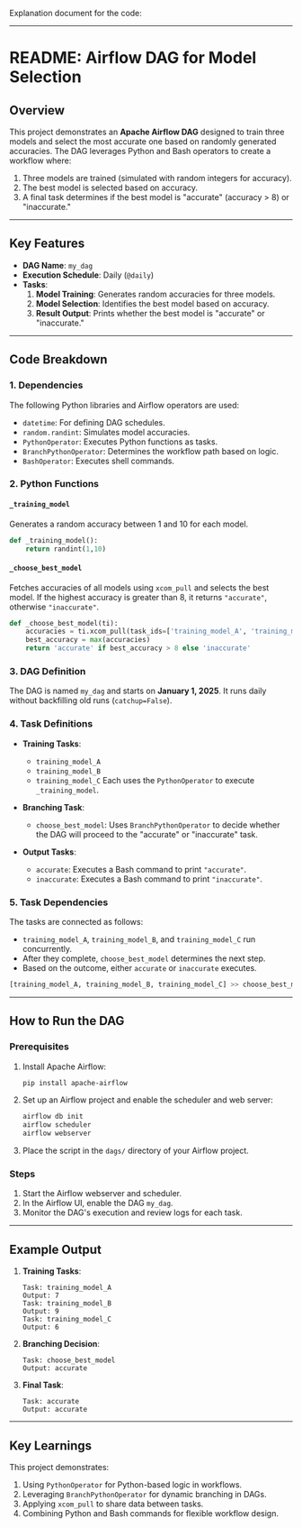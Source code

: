 Explanation document for the code:

---

# README: Airflow DAG for Model Selection

## Overview
This project demonstrates an **Apache Airflow DAG** designed to train three models and select the most accurate one based on randomly generated accuracies. The DAG leverages Python and Bash operators to create a workflow where:
1. Three models are trained (simulated with random integers for accuracy).
2. The best model is selected based on accuracy.
3. A final task determines if the best model is "accurate" (accuracy > 8) or "inaccurate."

---

## Key Features
- **DAG Name**: `my_dag`
- **Execution Schedule**: Daily (`@daily`)
- **Tasks**:
  1. **Model Training**: Generates random accuracies for three models.
  2. **Model Selection**: Identifies the best model based on accuracy.
  3. **Result Output**: Prints whether the best model is "accurate" or "inaccurate."

---

## Code Breakdown

### 1. **Dependencies**
The following Python libraries and Airflow operators are used:
- `datetime`: For defining DAG schedules.
- `random.randint`: Simulates model accuracies.
- `PythonOperator`: Executes Python functions as tasks.
- `BranchPythonOperator`: Determines the workflow path based on logic.
- `BashOperator`: Executes shell commands.

### 2. **Python Functions**
#### `_training_model`
Generates a random accuracy between 1 and 10 for each model.
```python
def _training_model():
    return randint(1,10)
```

#### `_choose_best_model`
Fetches accuracies of all models using `xcom_pull` and selects the best model. If the highest accuracy is greater than 8, it returns `"accurate"`, otherwise `"inaccurate"`.
```python
def _choose_best_model(ti):
    accuracies = ti.xcom_pull(task_ids=['training_model_A', 'training_model_B', 'training_model_C'])
    best_accuracy = max(accuracies)
    return 'accurate' if best_accuracy > 8 else 'inaccurate'
```

### 3. **DAG Definition**
The DAG is named `my_dag` and starts on **January 1, 2025**. It runs daily without backfilling old runs (`catchup=False`).

### 4. **Task Definitions**
- **Training Tasks**: 
  - `training_model_A`
  - `training_model_B`
  - `training_model_C`
  Each uses the `PythonOperator` to execute `_training_model`.

- **Branching Task**:
  - `choose_best_model`:
    Uses `BranchPythonOperator` to decide whether the DAG will proceed to the "accurate" or "inaccurate" task.

- **Output Tasks**:
  - `accurate`:
    Executes a Bash command to print `"accurate"`.
  - `inaccurate`:
    Executes a Bash command to print `"inaccurate"`.

### 5. **Task Dependencies**
The tasks are connected as follows:
- `training_model_A`, `training_model_B`, and `training_model_C` run concurrently.
- After they complete, `choose_best_model` determines the next step.
- Based on the outcome, either `accurate` or `inaccurate` executes.

```python
[training_model_A, training_model_B, training_model_C] >> choose_best_model >> [accurate, inaccurate]
```

---

## How to Run the DAG

### Prerequisites
1. Install Apache Airflow:
   ```bash
   pip install apache-airflow
   ```
2. Set up an Airflow project and enable the scheduler and web server:
   ```bash
   airflow db init
   airflow scheduler
   airflow webserver
   ```
3. Place the script in the `dags/` directory of your Airflow project.

### Steps
1. Start the Airflow webserver and scheduler.
2. In the Airflow UI, enable the DAG `my_dag`.
3. Monitor the DAG's execution and review logs for each task.

---

## Example Output
1. **Training Tasks**:
   ```
   Task: training_model_A
   Output: 7
   Task: training_model_B
   Output: 9
   Task: training_model_C
   Output: 6
   ```
2. **Branching Decision**:
   ```
   Task: choose_best_model
   Output: accurate
   ```
3. **Final Task**:
   ```
   Task: accurate
   Output: accurate
   ```

---

## Key Learnings
This project demonstrates:
1. Using `PythonOperator` for Python-based logic in workflows.
2. Leveraging `BranchPythonOperator` for dynamic branching in DAGs.
3. Applying `xcom_pull` to share data between tasks.
4. Combining Python and Bash commands for flexible workflow design.
